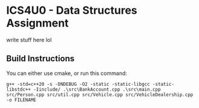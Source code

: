 # ICS4U0 - Data Structures Assignment
write stuff here lol
## Build Instructions
You can either use cmake, or run this command:

```shell
g++ -std=c++20 -s -DNDEBUG -O2 -static -static-libgcc -static-libstdc++ -Iinclude/ .\src\BankAccount.cpp .\src\main.cpp src/Person.cpp src/util.cpp src/Vehicle.cpp src/VehicleDealership.cpp -o FILENAME
```